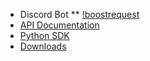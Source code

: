 * Discord Bot
** [!boostrequest](/boost-request-bot/discord/boost-request.md)
* [API Documentation](/boost-request-bot/docs/README.md)
* [Python SDK](/boost-request-bot/python-sdk/README.md)
* [Downloads](/boost-request-bot/downloads.md)
